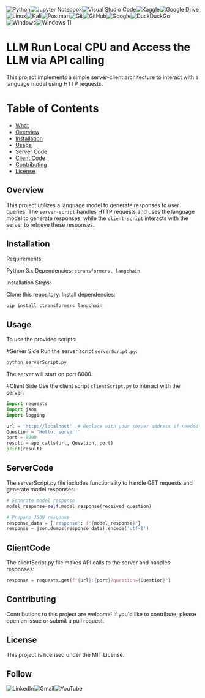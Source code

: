 ![Python](https://img.shields.io/badge/python-3670A0?style=for-the-badge&logo=python&logoColor=ffdd54)![Jupyter Notebook](https://img.shields.io/badge/jupyter-%23FA0F00.svg?style=for-the-badge&logo=jupyter&logoColor=white)![Visual Studio Code](https://img.shields.io/badge/Visual%20Studio%20Code-0078d7.svg?style=for-the-badge&logo=visual-studio-code&logoColor=white)![Kaggle](https://img.shields.io/badge/Kaggle-035a7d?style=for-the-badge&logo=kaggle&logoColor=white)![Google Drive](https://img.shields.io/badge/Google%20Drive-4285F4?style=for-the-badge&logo=googledrive&logoColor=white)![Linux](https://img.shields.io/badge/Linux-FCC624?style=for-the-badge&logo=linux&logoColor=black)![Kali](https://img.shields.io/badge/Kali-268BEE?style=for-the-badge&logo=kalilinux&logoColor=white)![Postman](https://img.shields.io/badge/Postman-FF6C37?style=for-the-badge&logo=postman&logoColor=white)![Git](https://img.shields.io/badge/git-%23F05033.svg?style=for-the-badge&logo=git&logoColor=white)![GitHub](https://img.shields.io/badge/github-%23121011.svg?style=for-the-badge&logo=github&logoColor=white)![Google](https://img.shields.io/badge/google-4285F4?style=for-the-badge&logo=google&logoColor=white)![DuckDuckGo](https://img.shields.io/badge/DuckDuckGo-DE5833?style=for-the-badge&logo=DuckDuckGo&logoColor=white)![Windows](https://img.shields.io/badge/Windows-0078D6?style=for-the-badge&logo=windows&logoColor=white)![Windows 11](https://img.shields.io/badge/Windows%2011-%230079d5.svg?style=for-the-badge&logo=Windows%2011&logoColor=white)
# **LLM Run Local CPU and Access the LLM via API calling**
This project implements a simple server-client architecture to interact with a language model using HTTP requests.

# Table of Contents
- [What](#what)
- [Overview](#Overview)
- [Installation](#Installation)
- [Usage](#Usage)
- [Server Code](#ServerCode)
- [Client Code](#ClientCode)
- [Contributing](#Contributing)
- [License](#License)

## Overview
This project utilizes a language model to generate responses to user queries. The ```server-script``` handles HTTP requests and uses the language model to generate responses, while the ```client-script``` interacts with the server to retrieve these responses.

## Installation
Requirements:

Python 3.x
Dependencies: ```ctransformers, langchain```

Installation Steps:

Clone this repository.
Install dependencies:
```python
pip install ctransformers langchain
```
## Usage
To use the provided scripts:

#Server Side
Run the server script ```serverScript.py```:

```bash
python serverScript.py
```
The server will start on port 8000.

#Client Side
Use the client script ```clientScript.py``` to interact with the server:

```python
import requests
import json
import logging
```

```python
url = 'http://localhost'  # Replace with your server address if needed
Question = 'Hello, server!'
port = 8000
result = api_calls(url, Question, port)
print(result)
```
## ServerCode
The serverScript.py file includes functionality to handle GET requests and generate model responses:

```python
# Generate model response
model_response=self.model_response(received_question)

# Prepare JSON response
response_data = {'response': f"{model_response}"}
response = json.dumps(response_data).encode('utf-8')
```

## ClientCode

The clientScript.py file makes API calls to the server and handles responses:

```python
response = requests.get(f"{url}:{port}?question={Question}")
```
## Contributing
Contributions to this project are welcome! If you'd like to contribute, please open an issue or submit a pull request.

## License
This project is licensed under the MIT License.

## Follow 
![LinkedIn](https://img.shields.io/badge/linkedin-%230077B5.svg?style=for-the-badge&logo=linkedin&logoColor=white)![Gmail](https://img.shields.io/badge/Gmail-D14836?style=for-the-badge&logo=gmail&logoColor=white)![YouTube](https://img.shields.io/badge/YouTube-%23FF0000.svg?style=for-the-badge&logo=YouTube&logoColor=white)
